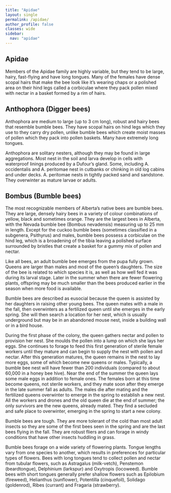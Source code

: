 ```yaml
---
title: "Apidae"
layout: single
permalink: /apidae/
author_profile: false
classes: wide
sidebar:
  nav: "apidae"
---
```


<h2>Apidae</h2>

Members of the Apidae family are highly variable, but they tend to be large, hairy, fast-flying and have long tongues. Many of the females have dense scopal hairs that make the bee look like it’s wearing chaps or a polished area on their hind legs called a corbiculae where they pack pollen mixed with nectar in a basket formed by a rim of hairs.

<h2>Anthophora (Digger bees)</h2>

﻿Anthophora are medium to large (up to 3 cm long), robust and hairy bees that resemble bumble bees. They have scopal hairs on hind legs which they use to they carry dry pollen, unlike bumble bees which create moist masses of pollen which they pack into pollen baskets. Many have extremely long tongues.

Anthophora are solitary nesters, although they may be found in large aggregations. Most nest in the soil and larva develop in cells with waterproof linings produced by a Dufour’s gland. Some, including A. occidentalis and A. peritomae nest in cutbanks or chinking in old log cabins and under decks. A. peritomae nests in tightly packed sand and sandstone. They overwinter as mature larvae or adults.

<h2>Bombus (Bumble bees)</h2>

The most recognizable members of Alberta’s native bees are bumble bees. They are large, densely hairy bees in a variety of colour combinations of yellow, black and sometimes orange. They are the largest bees in Alberta, with the Nevada bumble bee (Bombus nevadensis) measuring up to 25 mm in length. Except for the cuckoo bumble bees (sometimes classified in a subgenera, Psithyrus) and males, bumble bees possess a corbiculae on the hind leg, which is a broadening of the tibia leaving a polished surface surrounded by bristles that create a basket for a gummy mix of pollen and nectar.

Like all bees, an adult bumble bee emerges from the pupa fully grown. Queens are larger than males and most of the queen’s daughters. The size of the bee is related to which species it is, as well as how well fed it was during its larval stage. Later in the summer when there are fewer flowering plants, offspring may be much smaller than the bees produced earlier in the season when more food is available. 

Bumble bees are described as eusocial because the queen is assisted by her daughters in raising other young bees. The queen mates with a male in the fall, then overwinters as a fertilized queen until she emerges in the early spring. She will then search a location for her nest, which is usually underground but may be in an abandoned mouse nest, inside a building wall or in a bird house. 

During the first phase of the colony, the queen gathers nectar and pollen to provision her nest. She moulds the pollen into a lump on which she lays her eggs. She continues to forage to feed this first generation of sterile female workers until they mature and can begin to supply the nest with pollen and nectar. After this generation matures, the queen remains in the nest to lay more eggs, some of which become new queens or males. Typically, a bumble bee nest will have fewer than 200 individuals (compared to about 60,000 in a honey bee hive).  Near the end of the summer the queen lays some male eggs in addition to female ones. The females born at this time become queens, not sterile workers, and they mate soon after they emerge in the late summer fall as adults.  The males die after mating and the fertilized queens overwinter to emerge in the spring to establish a new nest. All the workers and drones and the old queen die at the end of summer; the only survivors are the new queens, already mated. They find a secluded and safe place to overwinter, emerging in the spring to start a new colony.

Bumble bees are tough. They are more tolerant of the cold than most adult insects so they are some of the first bees seen in the spring and are the last bees flying in the fall. They are robust fliers and can forage in windy conditions that have other insects huddling in grass.

Bumble bees forage on a wide variety of flowering plants.  Tongue lengths vary from one species to another, which results in preferences for particular types of flowers. Bees with long tongues tend to collect pollen and nectar from tubular flowers, such as Astragalus (milk-vetch), Penstemon (beardtongue), Delphinium (larkspur) and Oxytropis (locoweed). Bumble bees with short tongues generally prefer shallow flowers such as Epilobium (fireweed), Helianthus (sunflower), Potentilla (cinquefoil), Solidago (goldenrod), Ribes (currant) and Fragaria (strawberry).
